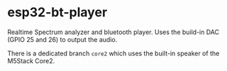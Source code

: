 # esp32-bt-player

Realtime Spectrum analyzer and bluetooth player. Uses the build-in DAC (GPIO 25 and 26) to output the audio.

There is a dedicated branch ```core2``` which uses the built-in speaker of the M5Stack Core2.
